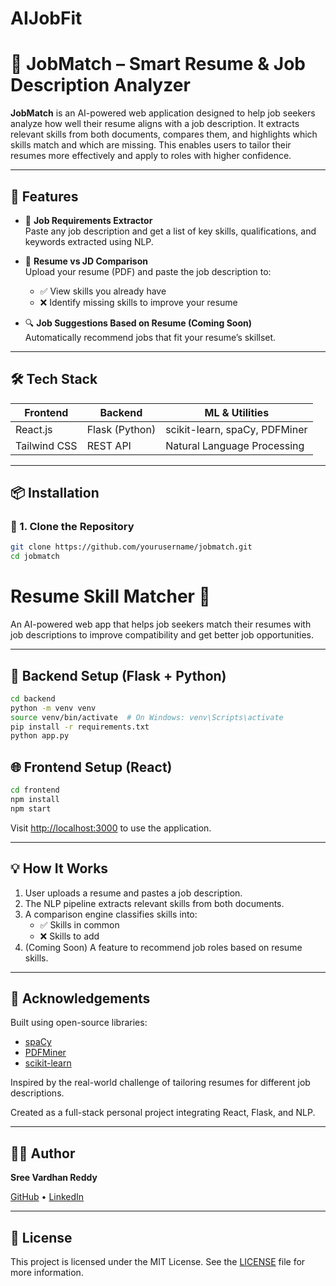 # AIJobFit

# 💼 JobMatch – Smart Resume & Job Description Analyzer

**JobMatch** is an AI-powered web application designed to help job seekers analyze how well their resume aligns with a job description. It extracts relevant skills from both documents, compares them, and highlights which skills match and which are missing. This enables users to tailor their resumes more effectively and apply to roles with higher confidence.

---

## 🚀 Features

- 📝 **Job Requirements Extractor**  
  Paste any job description and get a list of key skills, qualifications, and keywords extracted using NLP.

- 📄 **Resume vs JD Comparison**  
  Upload your resume (PDF) and paste the job description to:
  - ✅ View skills you already have
  - ❌ Identify missing skills to improve your resume

- 🔍 **Job Suggestions Based on Resume (Coming Soon)**  
  Automatically recommend jobs that fit your resume’s skillset.

---

## 🛠️ Tech Stack

| Frontend         | Backend         | ML & Utilities             |
|------------------|------------------|-----------------------------|
| React.js         | Flask (Python)   | scikit-learn, spaCy, PDFMiner |
| Tailwind CSS     | REST API         | Natural Language Processing |

---

## 📦 Installation

### 🔹 1. Clone the Repository

```bash
git clone https://github.com/yourusername/jobmatch.git
cd jobmatch
```


# Resume Skill Matcher 🚀

An AI-powered web app that helps job seekers match their resumes with job descriptions to improve compatibility and get better job opportunities.

---

## 🔧 Backend Setup (Flask + Python)

```bash
cd backend
python -m venv venv
source venv/bin/activate  # On Windows: venv\Scripts\activate
pip install -r requirements.txt
python app.py
```

## 🌐 Frontend Setup (React)

```bash
cd frontend
npm install
npm start
```

Visit [http://localhost:3000](http://localhost:3000) to use the application.

---

## 💡 How It Works

1. User uploads a resume and pastes a job description.
2. The NLP pipeline extracts relevant skills from both documents.
3. A comparison engine classifies skills into:
   - ✅ Skills in common
   - ❌ Skills to add
4. (Coming Soon) A feature to recommend job roles based on resume skills.

---


## 🙌 Acknowledgements

Built using open-source libraries:
- [spaCy](https://spacy.io/)
- [PDFMiner](https://pdfminersix.readthedocs.io/)
- [scikit-learn](https://scikit-learn.org/)

Inspired by the real-world challenge of tailoring resumes for different job descriptions.

Created as a full-stack personal project integrating React, Flask, and NLP.

---

## 👨‍💻 Author

**Sree Vardhan Reddy**

[GitHub](https://github.com/Sreevardhan1729) • [LinkedIn](https://www.linkedin.com/in/sreevardhanreddy/)


---

## 📄 License

This project is licensed under the MIT License. See the [LICENSE](LICENSE) file for more information.
